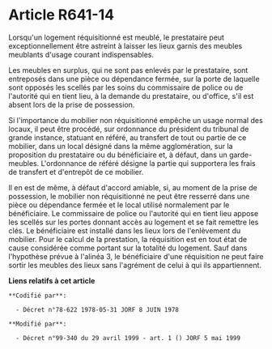 # Article R641-14

Lorsqu'un logement réquisitionné est meublé, le prestataire peut exceptionnellement être astreint à laisser les lieux garnis
des meubles meublants d'usage courant indispensables.

Les meubles en surplus, qui ne sont pas enlevés par le prestataire, sont entreposés dans une pièce ou dépendance fermée, sur
la porte de laquelle sont opposés les scellés par les soins du commissaire de police ou de l'autorité qui en tient lieu, à la
demande du prestataire, ou d'office, s'il est absent lors de la prise de possession.

Si l'importance du mobilier non réquisitionné empêche un usage normal des locaux, il peut être procédé, sur ordonnance du
président du tribunal de grande instance, statuant en référé, au transfert de tout ou partie de ce mobilier, dans un local
désigné dans la même agglomération, sur la proposition du prestataire ou du bénéficiaire et, à défaut, dans un garde-meubles.
L'ordonnance de référé désigne la partie qui supportera les frais de transfert et d'entrepôt de ce mobilier.

Il en est de même, à défaut d'accord amiable, si, au moment de la prise de possession, le mobilier non réquisitionné ne peut
être resserré  dans une pièce ou dépendance fermée et le local utilisé normalement par le bénéficiaire. Le commissaire de
police ou l'autorité qui en tient lieu appose les scellés sur les portes donnant accès au logement et se fait remettre les
clés. Le bénéficiaire est installé dans les lieux lors de l'enlèvement du mobilier. Pour le calcul de la prestation, la
réquisition est en tout état de cause considérée comme portant sur la totalité du logement. Sauf dans l'hypothèse prévue à
l'alinéa 3, le bénéficiaire d'une réquisition ne peut faire sortir les meubles des lieux sans l'agrément de celui à qui ils
appartiennent.

**Liens relatifs à cet article**

	**Codifié par**:

	  - Décret n°78-622 1978-05-31 JORF 8 JUIN 1978

	**Modifié par**:

	  - Décret n°99-340 du 29 avril 1999 - art. 1 () JORF 5 mai 1999
